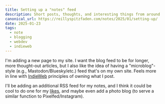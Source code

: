 ```yaml
---
title: Setting up a "notes" feed
description: Short posts, thoughts, and interesting things from around the web — it's like Twitter but I own all my posts!
canonical_url: https://reillyspitzfaden.com/notes/2025/01/setting-up/
date: 2025-01-23
tags:
  - note
  - blogging
  - webdev
  - indieweb
---
```


I'm adding a new page to my site. I want the blog feed to be for longer, more thought-out articles, but I also like the idea of having a "microblog"-style (e.g., Mastodon/Bluesky/etc.) feed that's on my own site. Feels more in line with [IndieWeb](https://indieweb.org/) principles of owning what I post.

I'll be adding an additional RSS feed for my notes, and I think it could be cool to do one for my [likes](https://reillyspitzfaden.com/likes), and maybe even add a photo blog (to serve a similar function to Pixelfed/Instagram).
